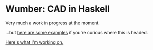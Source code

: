 # Wumber: CAD in Haskell
Very much a work in progress at the moment.

...but [here are some examples](Examples/) if you're curious where this is
headed.

[Here's what I'm working on.](TODO.md)
